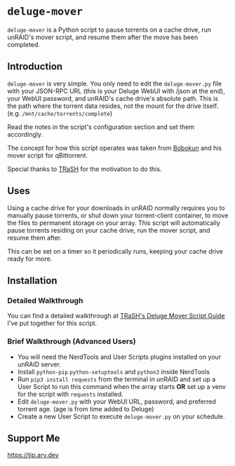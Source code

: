 # `deluge-mover`

`deluge-mover` is a Python script to pause torrents on a cache drive, run unRAID's mover script, and resume them after the move has been completed.

## Introduction

`deluge-mover` is very simple. You only need to edit the `deluge-mover.py` file with your JSON-RPC URL (this is your Deluge WebUI with /json at the end), your WebUI password, and unRAID's cache drive's absolute path. This is the path where the torrent data resides, not the mount for the drive itself. (e.g. `/mnt/cache/torrents/complete`)

Read the notes in the script's configuration section and set them accordingly.

The concept for how this script operates was taken from [Bobokun](https://github.com/bobokun) and his mover script for qBittorrent.

Special thanks to [TRaSH](https://github.com/TRaSH-Guides) for the motivation to do this.

## Uses

Using a cache drive for your downloads in unRAID normally requires you to manually pause torrents, or shut down your torrent-client container, to move the files to permanent storage on your array. This script will automatically pause torrents residing on your cache drive, run the mover script, and resume them after.

This can be set on a timer so it periodically runs, keeping your cache drive ready for more.

## Installation

### Detailed Walkthrough

You can find a detailed walkthrough at [TRaSH's Deluge Mover Script Guide](https://trash-guides.info/Downloaders/Deluge/Tips/Unraid-Mover/) I've put together for this script.

### Brief Walkthrough (Advanced Users)

- You will need the NerdTools and User Scripts plugins installed on your unRAID server.
- Install `python-pip` `python-setuptools` and `python3` inside NerdTools
- Run `pip3 install requests` from the terminal in unRAID and set up a User Script to run this command when the array starts **OR** set up a venv for the script with `requests` installed.
- Edit `deluge-mover.py` with your WebUI URL, password, and preferred torrent age. (age is from time added to Deluge)
- Create a new User Script to execute `deluge-mover.py` on your schedule.

## Support Me

https://tip.ary.dev